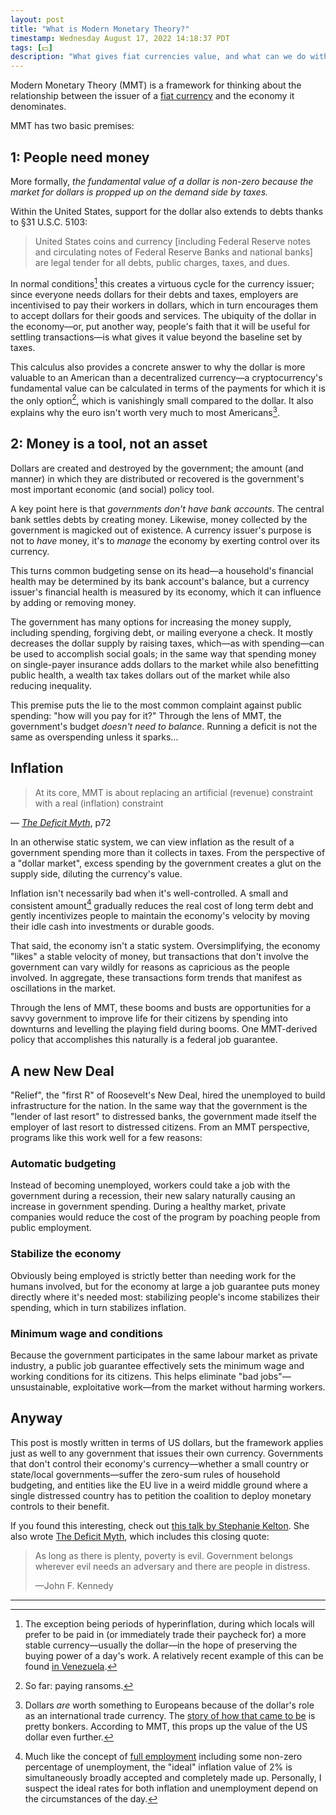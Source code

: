 ```yaml
---
layout: post
title: "What is Modern Monetary Theory?"
timestamp: Wednesday August 17, 2022 14:18:37 PDT
tags: [💵]
description: "What gives fiat currencies value, and what can we do with them?"
---
```


Modern Monetary Theory (MMT) is a framework for thinking about the relationship between the issuer of a [fiat currency](https://en.wikipedia.org/wiki/Fiat_money) and the economy it denominates.

MMT has two basic premises:

## 1: People need money

More formally, _the fundamental value of a dollar is non-zero because the market for dollars is propped up on the demand side by taxes._

Within the United States, support for the dollar also extends to debts thanks to §31 U.S.C. 5103:

> United States coins and currency [including Federal Reserve notes and circulating notes of Federal Reserve Banks and national banks] are legal tender for all debts, public charges, taxes, and dues.

In normal conditions[^hyperinflation] this creates a virtuous cycle for the currency issuer; since everyone needs dollars for their debts and taxes, employers are incentivised to pay their workers in dollars, which in turn encourages them to accept dollars for their goods and services. The ubiquity of the dollar in the economy—or, put another way, people's faith that it will be useful for settling transactions—is what gives it value beyond the baseline set by taxes.

This calculus also provides a concrete answer to why the dollar is more valuable to an American than a decentralized currency—a cryptocurrency's fundamental value can be calculated in terms of the payments for which it is the only option[^ransom], which is vanishingly small compared to the dollar. It also explains why the euro isn't worth very much to most Americans[^tradecurrency].

## 2: Money is a tool, not an asset

Dollars are created and destroyed by the government; the amount (and manner) in which they are distributed or recovered is the government's most important economic (and social) policy tool.

A key point here is that _governments don't have bank accounts_. The central bank settles debts by creating money. Likewise, money collected by the government is magicked out of existence. A currency issuer's purpose is not to _have_ money, it's to _manage_ the economy by exerting control over its currency.

This turns common budgeting sense on its head—a household's financial health may be determined by its bank account's balance, but a currency issuer's financial health is measured by its economy, which it can influence by adding or removing money.

The government has many options for increasing the money supply, including spending, forgiving debt, or mailing everyone a check. It mostly decreases the dollar supply by raising taxes, which—as with spending—can be used to accomplish social goals; in the same way that spending money on single-payer insurance adds dollars to the market while also benefitting public health, a wealth tax takes dollars out of the market while also reducing inequality.

<!--
> We can, and must, tax the rich. But not because we can't afford to do anything without them. We shoudl tax billionaires to rebalance the distribution of wealth and income and to protect the health of our democracy.
> 
> —The Deficit Myth, p12
-->

This premise puts the lie to the most common complaint against public spending: "how will you pay for it?" Through the lens of MMT, the government's budget _doesn't need to balance_. Running a deficit is not the same as overspending unless it sparks… 

## Inflation

> At its core, MMT is about replacing an artificial (revenue) constraint with a real (inflation) constraint

— [<cite>The Deficit Myth</cite>](https://stephaniekelton.com/book/), p72

In an otherwise static system, we can view inflation as the result of a government spending more than it collects in taxes. From the perspective of a "dollar market", excess spending by the government creates a glut on the supply side, diluting the currency's value.

Inflation isn't necessarily bad when it's well-controlled. A small and consistent amount[^twopercent] gradually reduces the real cost of long term debt and gently incentivizes people to maintain the economy's velocity by moving their idle cash into investments or durable goods.

That said, the economy isn't a static system. Oversimplifying, the economy "likes" a stable velocity of money, but transactions that don't involve the government can vary wildly for reasons as capricious as the people involved. In aggregate, these transactions form trends that manifest as oscillations in the market.

Through the lens of MMT, these booms and busts are opportunities for a savvy government to improve life for their citizens by spending into downturns and levelling the playing field during booms. One MMT-derived policy that accomplishes this naturally is a federal job guarantee.

## A new New Deal

"Relief", the "first R" of Roosevelt's New Deal, hired the unemployed to build infrastructure for the nation. In the same way that the government is the "lender of last resort" to distressed banks, the government made itself the employer of last resort to distressed citizens. From an MMT perspective, programs like this work well for a few reasons:

### Automatic budgeting

Instead of becoming unemployed, workers could take a job with the government during a recession, their new salary naturally causing an increase in government spending. During a healthy market, private companies would reduce the cost of the program by poaching people from public employment.

### Stabilize the economy

Obviously being employed is strictly better than needing work for the humans involved, but for the economy at large a job guarantee puts money directly where it's needed most: stabilizing people's income stabilizes their spending, which in turn stabilizes inflation.

### Minimum wage and conditions

Because the government participates in the same labour market as private industry, a public job guarantee effectively sets the minimum wage and working conditions for its citizens. This helps eliminate "bad jobs"—unsustainable, exploitative work—from the market without harming workers.

## Anyway

This post is mostly written in terms of US dollars, but the framework applies just as well to any government that issues their own currency. Governments that don't control their economy's currency—whether a small country or state/local governments—suffer the zero-sum rules of household budgeting, and entities like the EU live in a weird middle ground where a single distressed country has to petition the coalition to deploy monetary controls to their benefit.

If you found this interesting, check out [this talk by Stephanie Kelton](https://www.youtube.com/watch?v=FATQ0Yf0Fhc). She also wrote [The Deficit Myth](https://stephaniekelton.com/book/), which includes this closing quote:

> As long as there is plenty, poverty is evil. Government belongs wherever evil needs an adversary and there are people in distress.
> 
> —John F. Kennedy

----

[^hyperinflation]: The exception being periods of hyperinflation, during which locals will prefer to be paid in (or immediately trade their paycheck for) a more stable currency—usually the dollar—in the hope of preserving the buying power of a day's work. A relatively recent example of this can be found [in Venezuela](https://www.npr.org/transcripts/635519727).
[^ransom]: So far: paying ransoms.
[^tradecurrency]: Dollars _are_ worth something to Europeans because of the dollar's role as an international trade currency. The [story of how that came to be](https://www.npr.org/transcripts/526051566) is pretty bonkers. According to MMT, this props up the value of the US dollar even further.
[^twopercent]: Much like the concept of [full employment](https://www.investopedia.com/terms/f/fullemployment.asp) including some non-zero percentage of unemployment, the "ideal" inflation value of 2% is simultaneously broadly accepted and completely made up. Personally, I suspect the ideal rates for both inflation and unemployment depend on the circumstances of the day.
